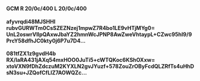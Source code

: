 #### GCM R 20/0c/400 L 20/0c/400
**afyvrqdi48MJSHHI**<br/>**rubvGURWTm0CsSZEZNzej1mpwZ7R4bo1LE9vHTjMYg0=**<br/>**UnL2oswrVIlpQAxwJbaYZ2hmnWcJPNP8AwZweVhtaypL+CZwc95hI9/9PrcY58dfhJC0kty0j6P7u7D4...**<br/><br/>
**081tfZX1z9gvdH4b**<br/>**RX/laRA431jAXq54mxHOO0JuTi5+cWTQKoc6KShOXxw=**<br/>**xtoVXN9fDhZdczuM2KYXLN2gvJYuzf+578ZouZrOByFcdQLZRfTs4uHhDsN3su+JZQofCfLIZ7AOWQZc...**